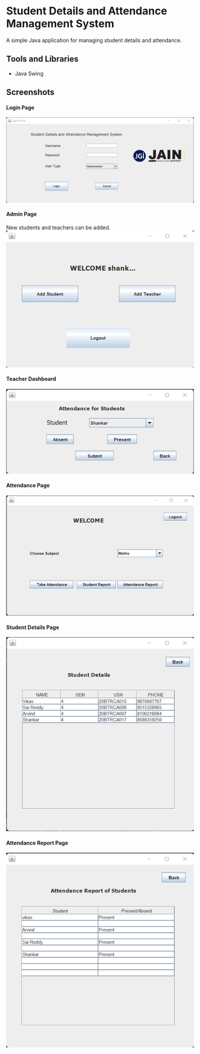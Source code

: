 # Student Details and Attendance Management System

A simple Java application for managing student details and attendance.

## Tools and Libraries
* Java Swing

## Screenshots

#### Login Page

<kbd>
 <img src="attachments/1.png?raw=true">
</kbd>

#### Admin Page 
New students and teachers can be added.
</br>
<kbd>
 <img src="attachments/2.png?raw=true">
</kbd>


#### Teacher Dashboard

<kbd>
 <img src="attachments/5.png?raw=true">
</kbd>

#### Attendance Page

<kbd>
 <img src="attachments/6.png?raw=true">
</kbd>

#### Student Details Page
<kbd>
 <img src="attachments/7.png?raw=true">
</kbd>

#### Attendance Report Page
<kbd>
 <img src="attachments/8.png?raw=true">
</kbd>
